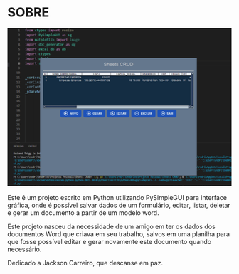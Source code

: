 # SOBRE
![](https://github.com/rvian/portfolio/blob/main/Python/Sheets%20CRUD/demonstration.gif)

Este é um projeto escrito em Python utilizando PySimpleGUI para interface gráfica, onde é possível salvar dados
de um formulário, editar, listar, deletar e gerar um documento a partir de um modelo word.

Este projeto nasceu da necessidade de um amigo em ter os dados dos documentos Word que criava em seu trabalho,
salvos em uma planilha para que fosse possível editar e gerar novamente este documento quando necessário.





Dedicado a Jackson Carreiro, que descanse em paz.
